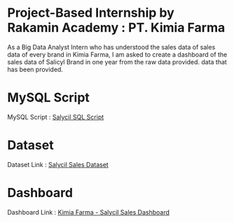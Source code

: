 # Project-Based Internship by Rakamin Academy : PT. Kimia Farma
As a Big Data Analyst Intern who has understood the sales data of sales data of every brand in Kimia Farma, I am asked to create a dashboard of the sales data of Salicyl Brand in one year from the raw data provided. 
data that has been provided.

# MySQL Script
MySQL Script : [Salycil SQL Script](https://github.com/oktaviorezap/final-task-pbi-big-data-analytics-kimia-farma-oktaviorezaputra/blob/main/sql-script)

# Dataset
Dataset Link : [Salycil Sales Dataset](https://rakamin-lms.s3.ap-southeast-1.amazonaws.com/vix-assets/kimiafarma/Data_Source_Task5.xlsx)

# Dashboard
Dashboard Link : [Kimia Farma - Salycil Sales Dashboard](https://lookerstudio.google.com/reporting/9811708a-b888-4774-95cf-0f5699c9fbc8)

